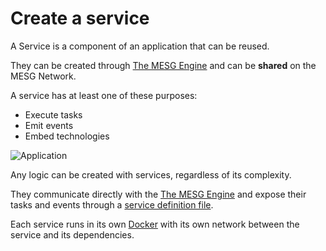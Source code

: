 # Create a service

A Service is a component of an application that can be reused. 

They can be created through [The MESG Engine](/guide/installation.md) and can be **shared** on the MESG Network.

A service has at least one of these purposes:
- Execute tasks
- Emit events
- Embed technologies

![Application](/service.svg)

Any logic can be created with services, regardless of its complexity. 

They communicate directly with the [The MESG Engine](/guide/installation.md) and expose their tasks and events through a [service definition file](/guide/service/service-file.md).

Each service runs in its own [Docker](/guide/service/dockerize-the-service.md) with its own network between the service and its dependencies.
